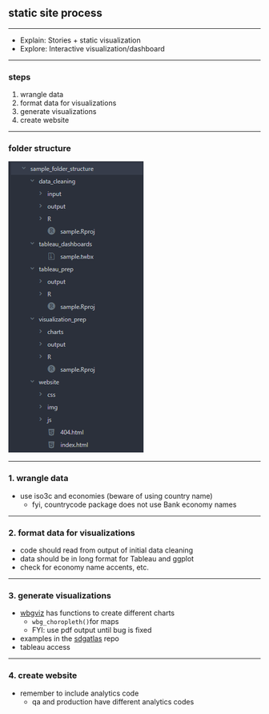 
## static site process

----

* Explain: Stories + static visualization
* Explore: Interactive visualization/dashboard

----

### steps

1. wrangle data
2. format data for visualizations
3. generate visualizations
4. create website

----

### folder structure
![folders](./assets/folder_structure.PNG)

----

### 1. wrangle data

* use iso3c and economies (beware of using country name)
  - fyi, countrycode package does not use Bank economy names

----

### 2. format data for visualizations

* code should read from output of initial data cleaning
* data should be in long format for Tableau and ggplot
* check for economy name accents, etc.

----

### 3. generate visualizations

* [wbgviz](https://github.com/worldbank/wbgviz) has functions to create different charts
  - `wbg_choropleth()`for maps
  - FYI: use pdf output until bug is fixed
* examples in the [sdgatlas](https://github.com/worldbank/sdgatlas2018) repo
* tableau access

----

### 4. create website

* remember to include analytics code
  - qa and production have different analytics codes
